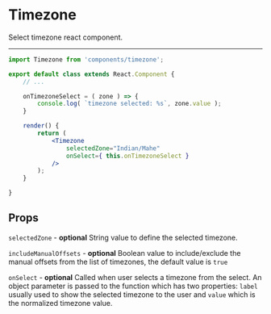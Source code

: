 # Timezone

Select timezone react component.

---

```jsx
import Timezone from 'components/timezone';

export default class extends React.Component {
	// ...

	onTimezoneSelect = ( zone ) => {
		console.log( `timezone selected: %s`, zone.value );
	}

	render() {
		return (
			<Timezone
				selectedZone="Indian/Mahe"
				onSelect={ this.onTimezoneSelect }
			/>
		);
	}

}
```

## Props

`selectedZone` - **optional** String value to define the selected timezone.

`includeManualOffsets` - **optional** Boolean value to include/exclude the manual offsets from the
list of timezones, the default value is `true`

`onSelect` - **optional** Called when user selects a timezone from the
select. An object parameter is passed to the function which has two
properties: `label` usually used to show the selected timezone to the user and
`value` which is the normalized timezone value.

